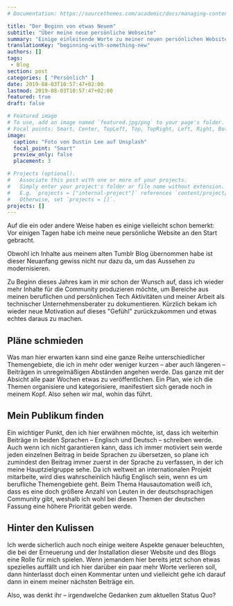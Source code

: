 ```yaml
---
# Documentation: https://sourcethemes.com/academic/docs/managing-content/

title: "Der Beginn von etwas Neuem"
subtitle: "Über meine neue persönliche Webseite"
summary: "Einige einleitende Worte zu meiner neuen persönlichen Website."
translationKey: "beginning-with-something-new"
authors: []
tags:
 - Blog
section: post
categories: [ "Persönlich" ]
date: 2019-08-03T10:57:47+02:00
lastmod: 2019-08-03T10:57:47+02:00
featured: true
draft: false

# Featured image
# To use, add an image named `featured.jpg/png` to your page's folder.
# Focal points: Smart, Center, TopLeft, Top, TopRight, Left, Right, BottomLeft, Bottom, BottomRight.
image:
  caption: "Foto von Dustin Lee auf Unsplash"
  focal_point: "Smart"
  preview_only: false
  placement: 3

# Projects (optional).
#   Associate this post with one or more of your projects.
#   Simply enter your project's folder or file name without extension.
#   E.g. `projects = ["internal-project"]` references `content/project/deep-learning/index.md`.
#   Otherwise, set `projects = []`.
projects: []
---
```


Auf die ein oder andere Weise haben es einige vielleicht schon bemerkt: Vor einigen Tagen habe ich meine neue persönliche Website an den Start gebracht.

Obwohl ich Inhalte aus meinem alten Tumblr Blog übernommen habe ist dieser Neuanfang gewiss nicht nur dazu da, um das Aussehen zu modernisieren.

Zu Beginn dieses Jahres kam in mir schon der Wunsch auf, dass ich wieder mehr Inhalte für die Community produzieren möchte, um Bereiche aus meinen beruflichen und persönlichen Tech Aktivitäten und meiner Arbeit als technischer Unternehmensberater zu dokumentieren. Kürzlich bekam ich wieder neue Motivation auf dieses "Gefühl" zurückzukommen und etwas echtes daraus zu machen.


## Pläne schmieden

Was man hier erwarten kann sind eine ganze Reihe unterschiedlicher Themengebiete, die ich in mehr oder weniger kurzen – aber auch längeren – Beiträgen in unregelmäßigen Abständen angehen werde. Das ganze mit der Absicht alle paar Wochen etwas zu veröffentlichen. Ein Plan, wie ich die Themen organisiere und kategorisiere, manifestiert sich gerade noch in meinem Kopf. Also sehen wir mal, wohin das führt.
  

## Mein Publikum finden

Ein wichtiger Punkt, den ich hier erwähnen möchte, ist, dass ich weiterhin Beiträge in beiden Sprachen – Englisch und Deutsch – schreiben werde. Auch wenn ich nicht garantieren kann, dass ich immer motiviert sein werde jeden einzelnen Beitrag in beide Sprachen zu übersetzen, so plane ich zumindest den Beitrag immer zuerst in der Sprache zu verfassen, in der ich meine Hauptzielgruppe sehe. Da ich weltweit an internationalen Projekt mitarbeite, wird dies wahrscheinlich häufig Englisch sein, wenn es um berufliche Themengebiete geht. Beim Thema Hausautomation weiß ich, dass es eine doch größere Anzahl von Leuten in der deutschsprachigen Community gibt, weshalb ich wohl bei diesen Themen der deutschen Fassung eine höhere Priorität geben werde.


## Hinter den Kulissen

Ich werde sicherlich auch noch einige weitere Aspekte genauer beleuchten, die bei der Erneuerung und der Installation dieser Website und des Blogs eine Rolle für mich spielen. Wenn jemandem hier bereits jetzt schon etwas spezielles auffällt und ich hier darüber ein paar mehr Worte verlieren soll, dann hinterlasst doch einen Kommentar unten und vielleicht gehe ich darauf dann in einem meiner nächsten  Beiträge ein.

Also, was denkt ihr – irgendwelche Gedanken zum aktuellen Status Quo?
